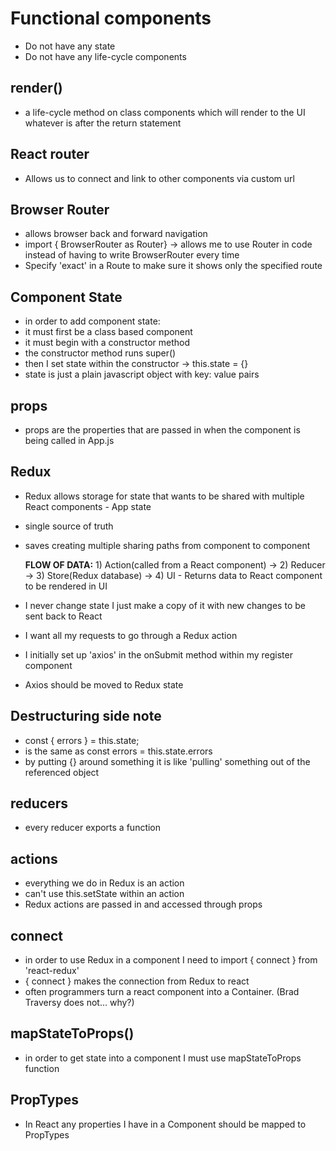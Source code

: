 # Functional components

- Do not have any state
- Do not have any life-cycle components

## render()

- a life-cycle method on class components which will render to the UI whatever is after the return statement

## React router

- Allows us to connect and link to other components via custom url

## Browser Router

- allows browser back and forward navigation
- import { BrowserRouter as Router} -> allows me to use Router in code instead of having to write BrowserRouter every time
- Specify 'exact' in a Route to make sure it shows only the specified route

## Component State

- in order to add component state:
- it must first be a class based component
- it must begin with a constructor method
- the constructor method runs super()
- then I set state within the constructor -> this.state = {}
- state is just a plain javascript object with key: value pairs

## props

- props are the properties that are passed in when the component is being called in App.js

## Redux

- Redux allows storage for state that wants to be shared with multiple React components - App state
- single source of truth
- saves creating multiple sharing paths from component to component

  **FLOW OF DATA:** 1) Action(called from a React component) -> 2) Reducer -> 3) Store(Redux database) -> 4) UI - Returns data to React component to be rendered in UI

- I never change state I just make a copy of it with new changes to be sent back to React
- I want all my requests to go through a Redux action
- I initially set up 'axios' in the onSubmit method within my register component
- Axios should be moved to Redux state

## Destructuring side note

- const { errors } = this.state;
- is the same as const errors = this.state.errors
- by putting {} around something it is like 'pulling' something out of the referenced object

## reducers

- every reducer exports a function

## actions

- everything we do in Redux is an action
- can't use this.setState within an action
- Redux actions are passed in and accessed through props

## connect

- in order to use Redux in a component I need to import { connect } from 'react-redux'
- { connect } makes the connection from Redux to react
- often programmers turn a react component into a Container. (Brad Traversy does not... why?)

## mapStateToProps()

- in order to get state into a component I must use mapStateToProps function

## PropTypes

- In React any properties I have in a Component should be mapped to PropTypes
